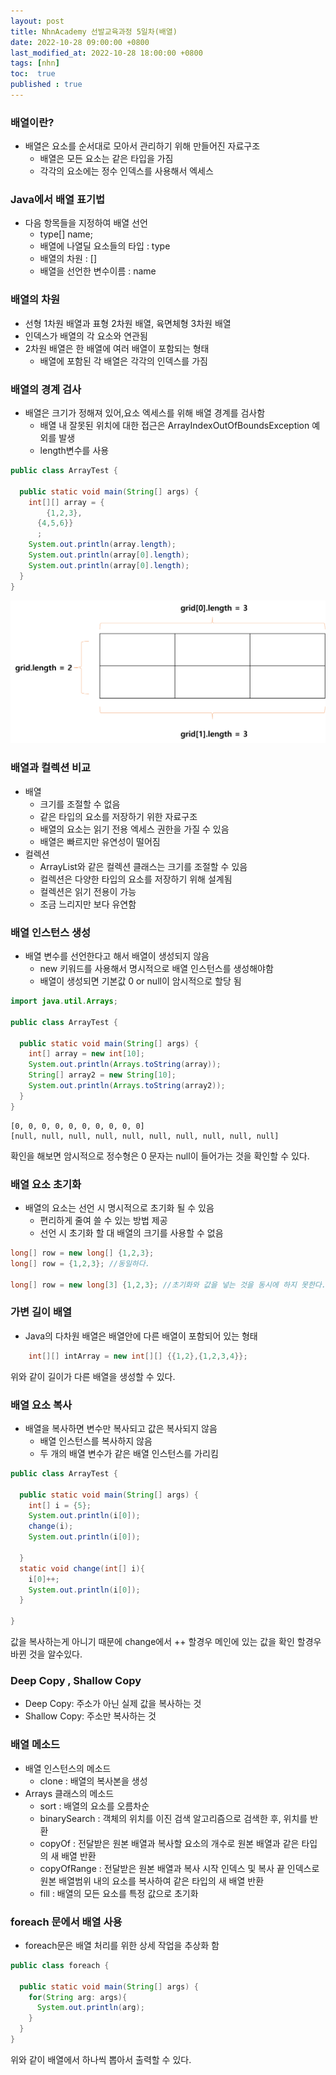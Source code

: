 ```yaml
---
layout: post
title: NhnAcademy 선발교육과정 5일차(배열)
date: 2022-10-28 09:00:00 +0800
last_modified_at: 2022-10-28 18:00:00 +0800
tags: [nhn]
toc:  true
published : true
---
```


### 배열이란?
- 배열은 요소를 순서대로 모아서 관리하기 위해 만들어진 자료구조
  - 배열은 모든 요소는 같은 타입을 가짐
  - 각각의 요소에는 정수 인덱스를 사용해서 엑세스

### Java에서 배열 표기법
- 다음 항목들을 지정하여 배열 선언
  - type[] name;
  - 배열에 나열딜 요소들의 타입 : type
  - 배열의 차원 : []
  - 배열을 선언한 변수이름 : name

### 배열의 차원
- 선형 1차원 배열과 표형 2차원 배열, 육면체형 3차원 배열
- 인덱스가 배열의 각 요소와 연관됨
- 2차원 배열은 한 배열에 여러 배열이 포함되는 형태
  - 배열에 포함된 각 배열은 각각의 인덱스를 가짐

### 배열의 경계 검사
- 배열은 크기가 정해져 있어,요소 엑세스를 위해 배열 경계를 검사함
  - 배열 내 잘못된 위치에 대한 접근은 ArrayIndexOutOfBoundsException 예외를 발생
  - length변수를 사용

```java
public class ArrayTest {

  public static void main(String[] args) {
    int[][] array = {
        {1,2,3},
      {4,5,6}}
      ;
    System.out.println(array.length);
    System.out.println(array[0].length);
    System.out.println(array[0].length);
  }
}
```

<img src="/images/NhnAcademy05/1.png">

### 배열과 컬렉션 비교
- 배열
  - 크기를 조절할 수 없음
  - 같은 타입의 요소를 저장하기 위한 자료구조
  - 배열의 요소는 읽기 전용 엑세스 권한을 가질 수 있음
  - 배열은 빠르지만 유연성이 떨어짐
- 컬렉션
  - ArrayList와 같은 컬렉션 클래스는 크기를 조절할 수 있음
  - 컬렉션은 다양한 타입의 요소를 저장하기 위해 설계됨
  - 컬렉션은 읽기 전용이 가능
  - 조금 느리지만 보다 유연함

### 배열 인스턴스 생성
- 배열 변수를 선언한다고 해서 배열이 생성되지 않음
  - new 키워드를 사용해서 명시적으로 배열 인스턴스를 생성해야함
  - 배열이 생성되면 기본값 0 or null이 암시적으로 할당 됨

```java
import java.util.Arrays;

public class ArrayTest {

  public static void main(String[] args) {
    int[] array = new int[10];
    System.out.println(Arrays.toString(array));
    String[] array2 = new String[10];
    System.out.println(Arrays.toString(array2));
  }
}
```

```
[0, 0, 0, 0, 0, 0, 0, 0, 0, 0]
[null, null, null, null, null, null, null, null, null, null]
```

확인을 해보면 암시적으로 정수형은 0 문자는 null이 들어가는 것을 확인할 수 있다.

### 배열 요소 초기화
- 배열의 요소는 선언 시 명시적으로 초기화 될 수 있음
  - 편리하게 줄여 쓸 수 있는 방법 제공
  - 선언 시 초기화 할 대 배열의 크기를 사용할 수 없음

```java
long[] row = new long[] {1,2,3};
long[] row = {1,2,3}; //동일하다.

long[] row = new long[3] {1,2,3}; //초기화와 값을 넣는 것을 동시에 하지 못한다.
```

### 가변 길이 배열
- Java의 다차원 배열은 배열안에 다른 배열이 포함되어 있는 형태

```java
    int[][] intArray = new int[][] {{1,2},{1,2,3,4}};
```

위와 같이 길이가 다른 배열을 생성할 수 있다.

### 배열 요소 복사
- 배열을 복사하면 변수만 복사되고 값은 복사되지 않음
  - 배열 인스턴스를 복사하지 않음
  - 두 개의 배열 변수가 같은 배열 인스턴스를 가리킴

```java
public class ArrayTest {

  public static void main(String[] args) {
    int[] i = {5};
    System.out.println(i[0]);
    change(i);
    System.out.println(i[0]);

  }
  static void change(int[] i){
    i[0]++;
    System.out.println(i[0]);
  }

}
```

값을 복사하는게 아니기 때문에 change에서 ++ 할경우 메인에 있는 값을 확인 할경우 바뀐 것을 알수있다.

### Deep Copy , Shallow Copy
- Deep Copy: 주소가 아닌 실제 값을 복사하는 것
- Shallow Copy: 주소만 복사하는 것

### 배열 메소드
- 배열 인스턴스의 메소드
  - clone : 배열의 복사본을 생성
- Arrays 클래스의 메소드
  - sort : 배열의 요소를 오름차순
  - binarySearch : 객체의 위치를 이진 검색 알고리즘으로 검색한 후, 위치를 반환
  - copyOf : 전달받은 원본 배열과 복사할 요소의 개수로 원본 배열과 같은 타입의 새 배열 반환
  - copyOfRange : 전달받은 원본 배열과 복사 시작 인덱스 및 복사 끝 인덱스로 원본 배열범위 내의 요소를 복사하여 같은 타입의 새 배열 반환
  - fill : 배열의 모든 요소를 특정 값으로 초기화

### foreach 문에서 배열 사용
- foreach문은 배열 처리를 위한 상세 작업을 추상화 함

```java
public class foreach {

  public static void main(String[] args) {
    for(String arg: args){
      System.out.println(arg);
    }
  }
}
```

위와 같이 배열에서 하나씩 뽑아서 출력할 수 있다.
